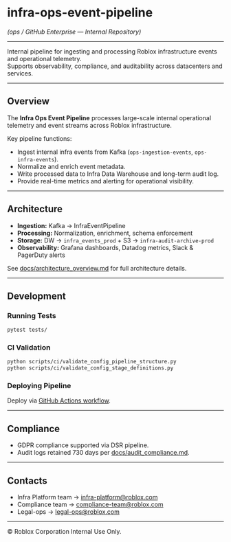 # infra-ops-event-pipeline

*(ops / GitHub Enterprise — Internal Repository)*

---

Internal pipeline for ingesting and processing Roblox infrastructure events and operational telemetry.  
Supports observability, compliance, and auditability across datacenters and services.

---

## Overview

The **Infra Ops Event Pipeline** processes large-scale internal operational telemetry and event streams across Roblox infrastructure.

Key pipeline functions:

- Ingest internal infra events from Kafka (`ops-ingestion-events`, `ops-infra-events`).
- Normalize and enrich event metadata.
- Write processed data to Infra Data Warehouse and long-term audit log.
- Provide real-time metrics and alerting for operational visibility.

---

## Architecture

- **Ingestion:** Kafka → InfraEventPipeline
- **Processing:** Normalization, enrichment, schema enforcement
- **Storage:** DW → `infra_events_prod` + S3 → `infra-audit-archive-prod`
- **Observability:** Grafana dashboards, Datadog metrics, Slack & PagerDuty alerts

See [docs/architecture_overview.md](docs/architecture_overview.md) for full architecture details.

---

## Development

### Running Tests

```bash
pytest tests/
```

### CI Validation

```bash
python scripts/ci/validate_config_pipeline_structure.py
python scripts/ci/validate_config_stage_definitions.py
```

### Deploying Pipeline

Deploy via [GitHub Actions workflow](.github/workflows/deploy.yml).

---

## Compliance

- GDPR compliance supported via DSR pipeline.
- Audit logs retained 730 days per [docs/audit_compliance.md](docs/audit_compliance.md).

---

## Contacts

- Infra Platform team → infra-platform@roblox.com
- Compliance team → compliance-team@roblox.com
- Legal-ops → legal-ops@roblox.com

---

© Roblox Corporation Internal Use Only.